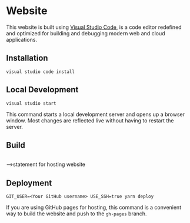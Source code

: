 # Website

This website is built using [Visual Studio Code](https://code.visualstudio.com/), is a code editor redefined and optimized for building and debugging modern web and cloud applications.

## Installation

```console
visual studio code install
```

## Local Development

```console
visual studio start
```

This command starts a local development server and opens up a browser window. Most changes are reflected live without having to restart the server.

## Build

```console

```

-->statement for hosting website

## Deployment

```console
GIT_USER=<Your GitHub username> USE_SSH=true yarn deploy
```

If you are using GitHub pages for hosting, this command is a convenient way to build the website and push to the `gh-pages` branch.
